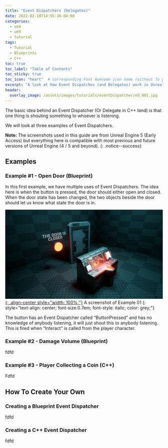```yaml
---
title: "Event Dispatchers (Delegates)"
date: 2022-02-18T14:55:30-04:00
categories:
  - ue4
  - ue5
  - tutorial
tags:
  - Tutorial
  - Blueprints
  - C++
toc: true
toc_label: "Table of Contents"
toc_sticky: true
toc_icon: "heart"  # corresponding Font Awesome icon name (without fa prefix)
excerpt: "A look at how Event Dispatches (and Delegates) work in Unreal Engine and how you can use them to handle communication between multiple actors."
header:
  overlay_image: /assets/images/tutorials/eventDispatcher/ed_001.jpg
---
```


The basic idea behind an Event Dispatcher (Or Delegate in C++ land) is that one thing is shouting something to whoever is listening. 

We will look at three examples of Event Dispatchers.

**Note:** The screenshots used in this guide are from Unreal Engine 5 (Early Access) but everything here is compatible with most previous and future versions of Unreal Engine (4 / 5 and beyond).
{: .notice--success}

## Examples
### Example #1 - Open Door (Blueprint)
In this first example, we have multiple uses of Event Dispatchers. The idea here is when the button is pressed, the door should either open and closed. When the door state has been changed, the two objects beside the door should let us know what state the door is in.

[![styled-image](/assets/images/tutorials/eventDispatcher/ed_001.jpg "A screenshot of Example 01"){: .align-center style="width: 100%;"}](/assets/images/tutorials/eventDispatcher/ed_001.jpg)
A screenshot of Example 01
{: style="text-align: center; font-size:0.7em; font-style: italic; color: grey;"}


The button has an Event Dispatcher called “ButtonPressed” and has no knowledge of anybody listening, it will just shout this to anybody listening. This is fired when “Interact” is called from the player character.

### Example #2 - Damage Volume (Blueprint)
fdfd
### Example #3 - Player Collecting a Coin (C++)
Fdfd

## How To Create Your Own
### Creating a Blueprint Event Dispatcher
fdfd

### Creating a C++ Event Dispatcher
fdfd

